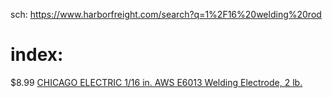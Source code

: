 sch: https://www.harborfreight.com/search?q=1%2F16%20welding%20rod

# index:
$8.99 [CHICAGO ELECTRIC 1/16 in. AWS E6013 Welding Electrode, 2 lb.](https://www.harborfreight.com/116-in-aws-e6013-welding-electrode-2-lb-61751.html)
